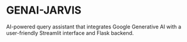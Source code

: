 # GENAI-JARVIS
AI-powered query assistant that integrates Google Generative AI with a user-friendly Streamlit interface and Flask backend.

